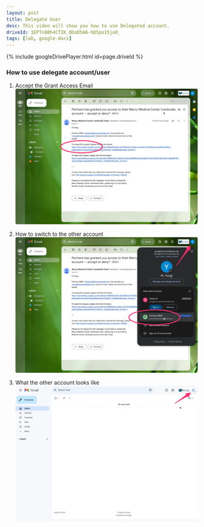 ```yaml
---
layout: post
title: Delegate User
desc: This video will show you how to use Delegated account.
driveId: 1EPTn8Bh4CTIK_0DoD5A6-hD5po15joO_
tags: [lab, google-docs]
---
```


{% include googleDrivePlayer.html id=page.driveId %}

### How to use delegate account/user

1) Accept the Grant Access Email 
![Accept delegated](/assets/images/Delegated_Account_Accept.jpg "Accept delegate email")

2) How to switch to the other account
![Switch user](/assets/images/Delegated_Account_Switch.jpg "Switch user")

3) What the other account looks like
![In other user](/assets/images/Delegated_Account_Other.jpg "In other user")


